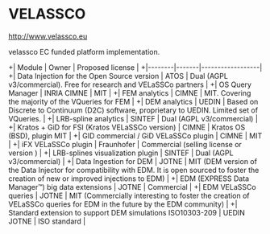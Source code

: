 # VELASSCO

http://www.velassco.eu

velassco EC funded platform implementation.


+| Module | Owner | Proposed license |
+|--------|-------|------------------|
+| Data Injection for the Open Source version | ATOS | Dual (AGPL v3/commercial). Free for research and VELaSSCo partners |
+| OS Query Manager | INRIA CIMNE | MIT |
+| FEM analytics | CIMNE | MIT. Covering the majority of the VQueries for FEM |
+| DEM analytics | UEDIN | Based on Discrete to Continuum (D2C) software, proprietary to UEDIN. Limited set of VQueries. |
+| LRB-spline analytics | SINTEF | Dual (AGPL v3/commercial) |
+| Kratos + GiD for FSI (Kratos VELaSSCo version) | CIMNE | Kratos OS (BSD), plugin MIT |
+| GID commercial / GiD VELaSSCo plugin | CIMNE | MIT |
+| iFX  VELaSSCo plugin | Fraunhofer | Commercial (selling license or version ) |
+| LRB-splines visualization plugin | SINTEF | Dual (AGPL v3/commercial) |
+| Data Ingestion for DEM | JOTNE | MIT (DEM version of the Data Injector for compatibility with EDM.  It is open sourced to foster the creation of new or improved injections to EDM) |
+| EDM (EXPRESS Data Manager™) big data extensions | JOTNE | Commercial |
+| EDM VELaSSCo queries | JOTNE | MIT (Commercially interesting to foster the creation of VELaSSCo queries for EDM in the future by the EDM community) |
+| Standard extension to support DEM simulations ISO10303-209 | UEDIN JOTNE | ISO standard |
